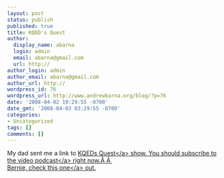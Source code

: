 ```yaml
---
layout: post
status: publish
published: true
title: KQED's Quest
author:
  display_name: abarna
  login: admin
  email: abarna@gmail.com
  url: http://
author_login: admin
author_email: abarna@gmail.com
author_url: http://
wordpress_id: 76
wordpress_url: http://www.andrewbarna.org/blog/?p=76
date: '2008-04-02 19:29:55 -0700'
date_gmt: '2008-04-03 03:29:55 -0700'
categories:
- Uncategorized
tags: []
comments: []
---
```

<p>My dad sent me a link to <a href="http:&#47;&#47;www.kqed.org&#47;quest&#47;">KQEDs Quest<&#47;a> show. You should subscribe to the <a href="http:&#47;&#47;www.kqed.org&#47;rss&#47;questvideo.xml">video podcast<&#47;a> right now.&Acirc;&nbsp;&Acirc;&nbsp;<br>Bernie, check <a href="http:&#47;&#47;www.kqed.org&#47;quest&#47;television&#47;view&#47;611">this one<&#47;a> out.</p>
